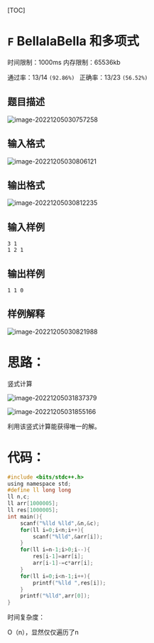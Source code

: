 



[TOC]

# `F` BellalaBella 和多项式

时间限制：1000ms  内存限制：65536kb

通过率：13/14 `(92.86%) `  正确率：13/23 `(56.52%)`

## 题目描述

![image-20221205030757258](C:\Users\胡斌\AppData\Roaming\Typora\typora-user-images\image-20221205030757258.png)

## 输入格式

![image-20221205030806121](C:\Users\胡斌\AppData\Roaming\Typora\typora-user-images\image-20221205030806121.png)

## 输出格式

![image-20221205030812235](C:\Users\胡斌\AppData\Roaming\Typora\typora-user-images\image-20221205030812235.png)

## 输入样例

```
3 1
1 2 1
```

## 输出样例

```
1 1 0
```

## 样例解释

![image-20221205030821988](C:\Users\胡斌\AppData\Roaming\Typora\typora-user-images\image-20221205030821988.png)



# 思路：

竖式计算

![image-20221205031837379](C:\Users\胡斌\AppData\Roaming\Typora\typora-user-images\image-20221205031837379.png)

![image-20221205031855166](C:\Users\胡斌\AppData\Roaming\Typora\typora-user-images\image-20221205031855166.png)

利用该竖式计算能获得唯一的解。

# 代码：

```C
#include <bits/stdc++.h>
using namespace std;
#define ll long long
ll n,c;
ll arr[1000005];
ll res[1000005];
int main(){
    scanf("%lld %lld",&n,&c);
    for(ll i=0;i<n;i++){
        scanf("%lld",&arr[i]);
    }
    for(ll i=n-1;i>0;i--){
        res[i-1]=arr[i];
        arr[i-1]-=c*arr[i];
    }
    for(ll i=0;i<n-1;i++){
        printf("%lld ",res[i]);
    }
    printf("%lld",arr[0]);
}
```

时间复杂度：

O（n），显然仅仅遍历了n